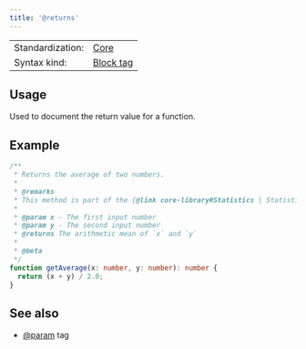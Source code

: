```yaml
---
title: '@returns'
---
```


<!-- prettier-ignore-start -->
|    |    |
| -- | -- |
| Standardization: | [Core](../spec/standardization_groups.md) |
| Syntax kind: | [Block tag](../spec/tag_kinds.md) |
<!-- prettier-ignore-end -->

## Usage

Used to document the return value for a function.

## Example

```ts
/**
 * Returns the average of two numbers.
 *
 * @remarks
 * This method is part of the {@link core-library#Statistics | Statistics subsystem}.
 *
 * @param x - The first input number
 * @param y - The second input number
 * @returns The arithmetic mean of `x` and `y`
 *
 * @beta
 */
function getAverage(x: number, y: number): number {
  return (x + y) / 2.0;
}
```

## See also

- [@param](../tags/param.md) tag
